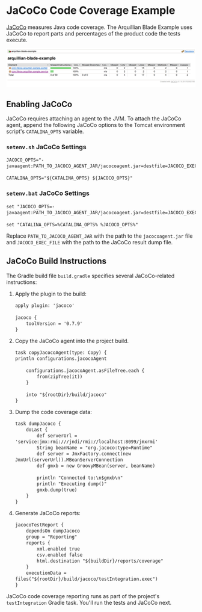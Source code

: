 # JaCoCo Code Coverage Example [](id=jacoco-code-coverage-example)

[JaCoCo](http://eclemma.org/jacoco/) measures Java code coverage. The
Arquillian Blade Example uses JaCoCo to report parts and percentages of the product code the tests execute. 

![Figure 1: JaCoCo reports lines of code tests execute in methods and classes.](../../../images/arquillian-example-jacoco-results.png)

## Enabling JaCoCo [](id=enabling-jacoco)

JaCoCo requires attaching an agent to the JVM. To attach the JaCoCo agent,
append the following JaCoCo options to  the Tomcat environment script's
`CATALINA_OPTS` variable.

### `setenv.sh` JaCoCo Settings [](id=setenv-sh-jacoco-settings)

    JACOCO_OPTS="-javaagent:PATH_TO_JACOCO_AGENT_JAR/jacocoagent.jar=destfile=JACOCO_EXEC_FILE,output=file,append=true,jmx=true"
    
    CATALINA_OPTS="${CATALINA_OPTS} ${JACOCO_OPTS}"

### `setenv.bat` JaCoCo Settings [](id=setenv-bat-jacoco-settings)

    set "JACOCO_OPTS=-javaagent:PATH_TO_JACOCO_AGENT_JAR/jacocoagent.jar=destfile=JACOCO_EXEC_FILE,output=file,append=true,jmx=true"
    
    set "CATALINA_OPTS=%CATALINA_OPTS% %JACOCO_OPTS%"

Replace `PATH_TO_JACOCO_AGENT_JAR` with the path to the `jacocoagent.jar` file
and `JACOCO_EXEC_FILE` with the path to the JaCoCo result dump file. 

## JaCoCo Build Instructions [](id=jacoco-build-instructions)

The Gradle build file `build.gradle` specifies several JaCoCo-related
instructions:

1.  Apply the plugin to the build:

        apply plugin: 'jacoco'

        jacoco {
            toolVersion = '0.7.9'
        }

2.  Copy the JaCoCo agent into the project build. 

        task copyJacocoAgent(type: Copy) {
        println configurations.jacocoAgent

            configurations.jacocoAgent.asFileTree.each {
                from(zipTree(it))
            }

            into "${rootDir}/build/jacoco"
        }

3.  Dump the code coverage data:

        task dumpJacoco {
            doLast {
                def serverUrl = 'service:jmx:rmi:///jndi/rmi://localhost:8099/jmxrmi'
                String beanName = "org.jacoco:type=Runtime"
                def server = JmxFactory.connect(new JmxUrl(serverUrl)).MBeanServerConnection
                def gmxb = new GroovyMBean(server, beanName)

                println "Connected to:\n$gmxb\n"
                println "Executing dump()"
                gmxb.dump(true)
            }
        }

4.  Generate JaCoCo reports:

        jacocoTestReport {
            dependsOn dumpJacoco
            group = "Reporting"
            reports {
                xml.enabled true
                csv.enabled false
                html.destination "${buildDir}/reports/coverage"
            }
            executionData = files("${rootDir}/build/jacoco/testIntegration.exec")
        }

JaCoCo code coverage reporting runs as part of the project's `testIntegration`
Gradle task. You'll run the tests and JaCoCo next. 
